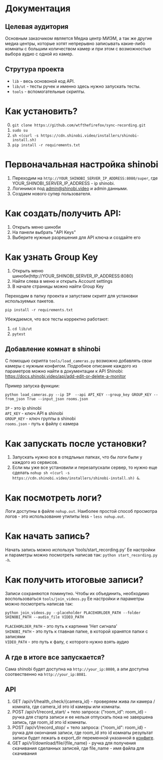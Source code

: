 # Документация
## Целевая аудитория
Основным заказчиком является Медиа центр МИЭМ, а так же другие медиа центры, которые хотят непрерывно записывать какие-либо комнаты с большим количеством камер и при этом с возможностью выбора аудио с одной из камер.

## Струтура проекта
* `lib` - весь основоной код API.
* `lib/ut` - тесты ручек и именно здесь нужно запускать тесты.
* `tools` - вспомогательные скрипты.

# Как установить?
0. `git clone https://github.com/wtfthefirefox/sync-recording.git`
1. `sudo su`
2. `sh <(curl -s https://cdn.shinobi.video/installers/shinobi-install.sh)`
3. `pip install -r requirements.txt`

# Первоначальная настройка shinobi
1. Переходим на `http://YOUR_SHINOBI_SERVER_IP_ADDRESS:8080/super`, где YOUR_SHINOBI_SERVER_IP_ADDRESS - ip shinobi.
2. Логинимся под admin@shinobi.video и admin данными.
3. Создаем нового супер пользователя.

# Как создать/получить API:
1. Открыть меню шиноби
2. На панели выбрать "API Keys"
3. Выберите нужные разрешения для API ключа и создайте его

# Как узнать Group Key
1. Открыть меню шиноби(http://YOUR_SHINOBI_SERVER_IP_ADDRESS:8080)
2. Найти слева в меню и открыть Account settings 
3. В начале страницы можно найти Group Key

Переходим в папку проекта и запустаем скрипт для установки используемых пакетов.

`pip install -r requirements.txt`

Убеждаемся, что все тесты корректно работают:
1. `cd lib/ut`
2. `pytest`

## Добавление комнат в shinobi
С помощью скрипта `tools/load_cameras.py` возможно добавлять свои камеры с нужным конфигом.
Подробное описание каждого из параметров можно найти в документации к API Shinobi:
<https://docs.shinobi.video/api/add-edit-or-delete-a-monitor>

Пример запуска функции:
```
python load_cameras.py --ip IP  --api API_KEY --group_key GROUP_KEY --from_json True --input_json rooms.json
```
`IP` - это ip shinobi<br/>
`API_KEY` - ключ API в shinobi<br/>
`GROUP_KEY` - ключ группы в shinobi<br/>
`rooms.json` - путь к файлу с камера

# Как запускать после установки?
1. Запускать нужно все в отедльных папках, что бы логи были у каждого из сервисов.
2. Если мы уже все установили и перезапускали сервер, то нужно еще сделать `nohup sh <(curl -s https://cdn.shinobi.video/installers/shinobi-install.sh) &`.

# Как посмотреть логи?
Логи доступны в файле `nohup.out`. Наиболее простой способ просмотра логов - это использование утилиты less - `less nohup.out`.

# Как начать запись?
Начать запись можно используя 'tools/start_recording.py' Ее настройки и параметры можно посмотреть написав так: `python start_recording.py -h`.

# Как получить итоговые записи?
Записи сохраняются поминутно. Чтобы их объединить, необходимо воспользоваться `tools/join_videos.py` Ее настройки и параметры можно посмотреть написав так:
```
python join_videos.py --placeholder PLACEHORLDER_PATH --folder SHINOBI_PATH --audio_file VIDEO_PATH
```
`PLACEHORLDER_PATH` - это путь к картинке 'Нет сигнала'<br/>
`SHINOBI_PATH` - это путь к главная папке, в которой хранятся папки с записями<br/>
`VIDEO_PATH` - это путь к фалу, с которого нужно взять аудио

## А где в итоге все запускается?
Сама shinobi будет доступна на `http://your_ip:8080`, а апи доступна соотвественно на `http://your_ip:8081`.

## API
1. GET /api/v1/health_check/{camera_id} - проверяем жива ли камера / комната, где camera_id это id камеры или комнаты.
2. POST /api/v1/record_start/ + тело запроса: {"room_id": room_id} - ручка для старта записи и ее нельзя отпускать пока не завершена запись, где room_id это id комнаты.
3. POST /api/v1/record_stop/ + тело запроса: {"room_id": room_id} - ручка для окончания записи, где room_id это id комнаты результат записи будет лежать в export_dir переменной указанной в [конфиге](../settings.yaml).
4. GET api/v1/download/file/{file_name} - ручка для получения скачивания сделанных записей, где file_name - имя файла для скачивания
